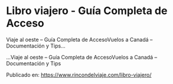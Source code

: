 # Libro viajero - Guía Completa de Acceso

Viaje al oeste &#8211; Guía Completa de AccesoVuelos a Canadá &#8211; Documentación y Tips...

...Viaje al oeste &#8211; Guía Completa de AccesoVuelos a Canadá &#8211; Documentación y Tips

Publicado en: https://www.rincondelviaje.com/libro-viajero/